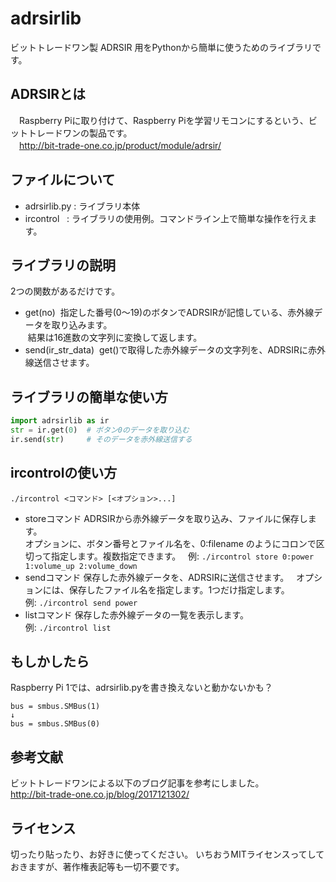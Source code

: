 # adrsirlib
ビットトレードワン製 ADRSIR 用をPythonから簡単に使うためのライブラリです。   

## ADRSIRとは
　Raspberry Piに取り付けて、Raspberry Piを学習リモコンにするという、ビットトレードワンの製品です。   
　http://bit-trade-one.co.jp/product/module/adrsir/

## ファイルについて
  * adrsirlib.py : ライブラリ本体
  * ircontrol    : ライブラリの使用例。コマンドライン上で簡単な操作を行えます。

## ライブラリの説明
2つの関数があるだけです。
  * get(no)
  指定した番号(0～19)のボタンでADRSIRが記憶している、赤外線データを取り込みます。   
  結果は16進数の文字列に変換して返します。
  * send(ir_str_data)
  get()で取得した赤外線データの文字列を、ADRSIRに赤外線送信させます。

## ライブラリの簡単な使い方
```python
import adrsirlib as ir
str = ir.get(0)  # ボタン0のデータを取り込む
ir.send(str)     # そのデータを赤外線送信する
```

## ircontrolの使い方
`./ircontrol <コマンド> [<オプション>...]`
* storeコマンド
ADRSIRから赤外線データを取り込み、ファイルに保存します。   
オプションに、ボタン番号とファイル名を、0:filename のようにコロンで区切って指定します。複数指定できます。   
例: `./ircontrol store 0:power 1:volume_up 2:volume_down`
* sendコマンド
保存した赤外線データを、ADRSIRに送信させます。   
オプションには、保存したファイル名を指定します。1つだけ指定します。   
例: `./ircontrol send power`
* listコマンド
保存した赤外線データの一覧を表示します。   
例: `./ircontrol list`

## もしかしたら
Raspberry Pi 1では、adrsirlib.pyを書き換えないと動かないかも？
```
bus = smbus.SMBus(1)
↓
bus = smbus.SMBus(0)
```

## 参考文献
ビットトレードワンによる以下のブログ記事を参考にしました。   
http://bit-trade-one.co.jp/blog/2017121302/

## ライセンス
切ったり貼ったり、お好きに使ってください。
いちおうMITライセンスってしておきますが、著作権表記等も一切不要です。
